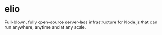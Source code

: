 # elio
Full-blown, fully open-source server-less infrastructure for Node.js that can run anywhere, anytime and at any scale.

